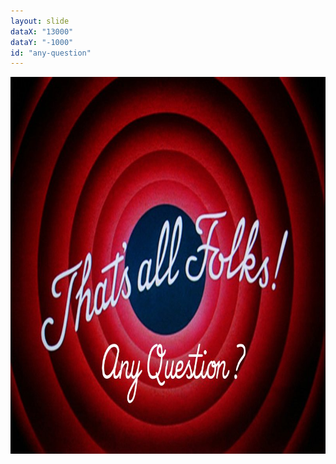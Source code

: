 ```yaml
---
layout: slide
dataX: "13000"
dataY: "-1000"
id: "any-question"
---
```


<img id="thats-all-folks" src="thats-all-folks.jpg" width="800" height="603" alt="That's all Folks ! Any question ?" />